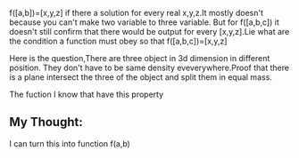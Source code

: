 f([a,b])=[x,y,z]
if there a solution for every real x,y,z.It mostly doesn't because you can't make two variable to three variable.
But for f([a,b,c]) it doesn't still confirm that there would be output for every [x,y,z].Lie what are the condition a function must obey so that f([a,b,c])=[x,y,z]



Here is the question,There are three object in 3d dimension in different position. They don't have to be same density eveverywhere.Proof that there is a plane intersect the three of the object and split them in equal mass.

The fuction I know that have this property


## My Thought:
I can turn this into function f(a,b)
